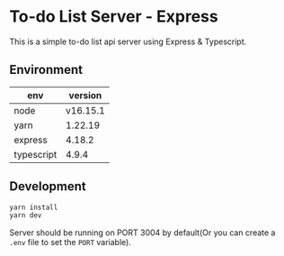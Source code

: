 # To-do List Server - Express

This is a simple to-do list api server using Express & Typescript.

## Environment

| env        | version  |
| ---------- | -------- |
| node       | v16.15.1 |
| yarn       | 1.22.19  |
| express    | 4.18.2   |
| typescript | 4.9.4    |

## Development

```bash
yarn install
yarn dev
```

Server should be running on PORT 3004 by default(Or you can create a `.env` file to set the `PORT` variable).
